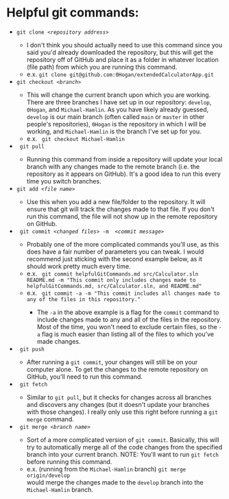# Helpful git commands:

  <ul>

  <li> <code>git clone <<i>repository address</i>></code> </li>
    <ul>
    <li> I don't think you should actually need to use this command since you said you'd already downloaded the repository, but this will get the repository off of GitHub and place it as a folder in whatever location (file path) from which you are running this command. </li>
    <li> e.x. <code>git clone git@github.com:0Hogan/extendedCalculatorApp.git</code>
    </ul>

  <li> <code>git checkout <<i>branch</i>> </code> </li>
    <ul>
    <li> This will change the current branch upon which you are working. There are three branches I have set up in our repository: <code>develop</code>, <code>0Hogan</code>, and <code>Michael-Hamlin</code>. As you have likely already guessed, <code>develop</code> is our main branch (often called <code>main</code> or <code>master</code> in other people's repositories), <code>0Hogan</code> is the repository in which I will be working, and <code>Michael-Hamlin</code> is the branch I've set up for you.</li>
    <li> e.x. <code> git checkout Michael-Hamlin </code> </li>
    </ul>

  <li> <code> git pull</code> </li>
    <ul>
    <li> Running this command from inside a repository will update your local branch with any changes made to the remote branch (i.e. the repository as it appears on GitHub). It's a good idea to run this every time you switch branches. </li>
    </ul>

  <li> <code>git add <<i>file name</i>></code> </li>
    <ul>
    <li> Use this when you add a new file/folder to the repository. It will ensure that git will track the changes made to that file. If you don't run this command, the file will not show up in the remote repository on GitHub. </li>
    </ul>

  <li> <code> git commit <<i>changed files</i>> -m  <<i>commit message</i>></code> </li>
    <ul>
    <li> Probably one of the more complicated commands you'll use, as this does have a fair number of parameters you can tweak. I would recommend just sticking with the second example below, as it should work pretty much every time.</li>
    <li> e.x. <code> git commit helpfulGitCommands.md src/Calculator.sln README.md -m "This commit only includes changes made to helpfulGitCommands.md, src/Calculator.sln, and README.md"</code> </li>
    <li> e.x. <code> git commit -a -m "This commit includes all changes made to any of the files in this repository."</code></li>
      <ul>
      <li> The <code>-a</code> in the above example is a flag for the <code>commit</code> command to include changes made to any and all of the files in the repository. Most of the time, you won't need to exclude certain files, so the <code>-a</code> flag is much easier than listing all of the files to which you've made changes. </li>
      </ul>
    </ul>

  <li> <code> git push </code> </li>
    <ul>
    <li> After running a <code>git commit</code>, your changes will still be on your computer alone. To get the changes to the remote repository on GitHub, you'll need to run this command. </li>
    </ul>

  <li> <code> git fetch </code> </li>
    <ul>
    <li> Similar to <code>git pull</code>, but it checks for changes across all branches and discovers any changes (but it doesn't update your branches with those changes). I really only use this right before running a <code>git merge</code> command.
    </ul>

  <li> <code> git merge <<i>branch name</i>> </code> </li>
    <ul>
    <li> Sort of a more complicated version of <code>git commit</code>. Basically, this will try to automatically merge all of the code changes from the specified branch into your current branch. NOTE: You'll want to run <code>git fetch</code> before running this command.</li>
    <li> e.x. (running from the <code>Michael-Hamlin</code> branch) <code>git merge origin/develop</code></li> would merge the changes made to the <code>develop</code> branch into the <code>Michael-Hamlin</code> branch.
    </ul>

</ul>
